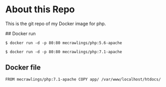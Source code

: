 # About this Repo

This is the git repo of my Docker image for php.

## Docker run

``$ docker run -d -p 80:80 mecrawlings/php:5.6-apache``

``$ docker run -d -p 80:80 mecrawlings/php:7.1-apache``

## Docker file

``
FROM mecrawlings/php:7.1-apache
COPY app/ /var/www/localhost/htdocs/
``
